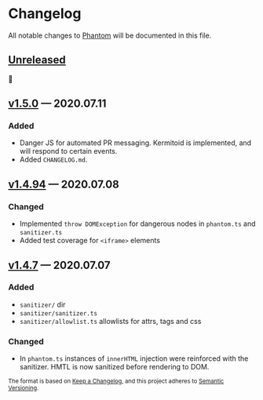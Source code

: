 # Changelog

All notable changes to [Phantom](https://github.com/sidiousvic/phantom/pull/27) will be documented in this file.

## [Unreleased]

👻

## [v1.5.0] — 2020.07.11

### Added

- Danger JS for automated PR messaging. Kermitoid is implemented, and will respond to certain events.
- Added `CHANGELOG.md`.

## [v1.4.94] — 2020.07.08

### Changed

- Implemented `throw DOMException` for dangerous nodes in `phantom.ts` and `sanitizer.ts`
- Added test coverage for `<iframe>` elements

## [v1.4.7] — 2020.07.07

### Added

- `sanitizer/` dir
- `sanitizer/sanitizer.ts`
- `sanitizer/allowlist.ts` allowlists for attrs, tags and css


### Changed

- In `phantom.ts` instances of `innerHTML` injection were reinforced with the sanitizer. HMTL is now sanitized before rendering to DOM.

[unreleased]: https://github.com/sidiousvic/phantom/compare/v1.5.38...HEAD
[v1.5.0]: https://github.com/sidiousvic/phantom/compare/v1.4.94...v1.5.0
[v1.4.94]: https://github.com/sidiousvic/phantom/compare/v1.4.93...v1.4.94
[v1.4.7]: https://github.com/sidiousvic/phantom/compare/v1.4.6...v1.4.7


<sub>The format is based on [Keep a Changelog](https://keepachangelog.com/en/1.0.0/),
and this project adheres to [Semantic Versioning](https://semver.org/spec/v2.0.0.html).</sub>
